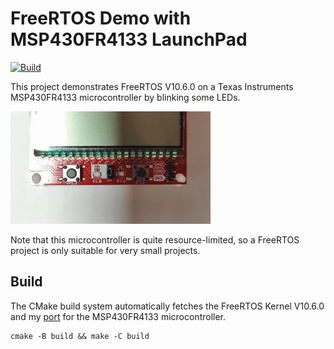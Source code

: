 # FreeRTOS Demo with MSP430FR4133 LaunchPad
[![Build](https://github.com/stgloorious/freertos-msp430fr4133/actions/workflows/cmake-single-platform.yml/badge.svg)](https://github.com/stgloorious/freertos-msp430fr4133/actions/workflows/cmake-single-platform.yml)

This project demonstrates FreeRTOS V10.6.0 on a Texas Instruments
MSP430FR4133 microcontroller by blinking some LEDs.

![demo](docs/demo.gif)

Note that this microcontroller is quite resource-limited, so a FreeRTOS
project is only suitable for very small projects.

## Build
The CMake build system automatically fetches the FreeRTOS Kernel V10.6.0
and my [port](https://github.com/stgloorious/freertos-port-gcc-msp430fr4133)
for the MSP430FR4133 microcontroller.

~~~
cmake -B build && make -C build
~~~
